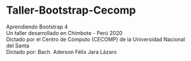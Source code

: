 # Taller-Bootstrap-Cecomp
Aprendiendo Bootstrap 4 <br>
Un taller desarrollado en Chimbote - Perú 2020 <br>
Dictado por el Centro de Cómputo (CECOMP) de la Universidad Nacional del Santa <br>
Dictado por: Bach. Aderson Félix Jara Lázaro
